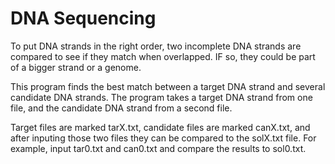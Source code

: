 # DNA Sequencing

To put DNA strands in the right order, two incomplete DNA strands are compared to see if they match when overlapped. IF so, they could be part of a bigger strand or a genome.

This program finds the best match between a target DNA strand and several candidate DNA strands. The program takes a target DNA strand from one file, and the candidate DNA strand from a second file. 

Target files are marked tarX.txt, candidate files are marked canX.txt, and after inputing those two files they can be compared to the solX.txt file. For example, input tar0.txt and can0.txt and compare the results to sol0.txt.